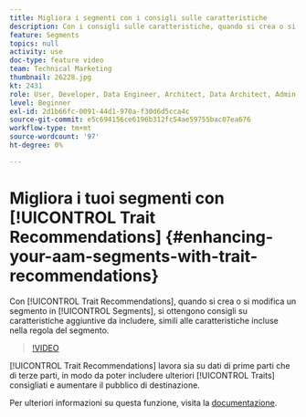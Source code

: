 ```yaml
---
title: Migliora i segmenti con i consigli sulle caratteristiche
description: Con i consigli sulle caratteristiche, quando si crea o si modifica un segmento, si ottengono consigli su caratteristiche aggiuntive da includere, simili alle caratteristiche incluse nella regola del segmento.
feature: Segments
topics: null
activity: use
doc-type: feature video
team: Technical Marketing
thumbnail: 26228.jpg
kt: 2431
role: User, Developer, Data Engineer, Architect, Data Architect, Admin, Leader
level: Beginner
exl-id: 2d1b66fc-0091-44d1-970a-f30d6d5cca4c
source-git-commit: e5c694156ce6196b312fc54ae59755bac07ea676
workflow-type: tm+mt
source-wordcount: '97'
ht-degree: 0%

---
```


# Migliora i tuoi segmenti con [!UICONTROL Trait Recommendations] {#enhancing-your-aam-segments-with-trait-recommendations}

Con [!UICONTROL Trait Recommendations], quando si crea o si modifica un segmento in [!UICONTROL Segments], si ottengono consigli su caratteristiche aggiuntive da includere, simili alle caratteristiche incluse nella regola del segmento.

>[!VIDEO](https://video.tv.adobe.com/v/327907/?quality=12&captions=ita)

[!UICONTROL Trait Recommendations] lavora sia su dati di prime parti che di terze parti, in modo da poter includere ulteriori [!UICONTROL Traits] consigliati e aumentare il pubblico di destinazione.

Per ulteriori informazioni su questa funzione, visita la [documentazione](https://experiencecloud.adobe.com/resources/help/it_IT/aam/trait-recommendations.html).

